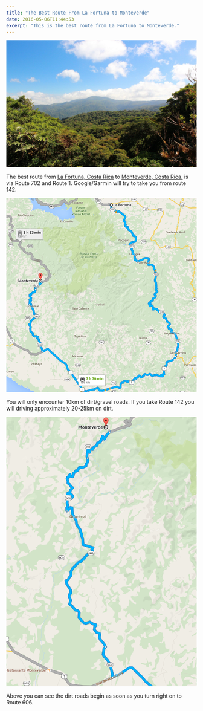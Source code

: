 ```yaml
---
title: "The Best Route From La Fortuna to Monteverde"
date: 2016-05-06T11:44:53
excerpt: "This is the best route from La Fortuna to Monteverde."
---
```

![Cloud Forest](/uploads/2016/costa-rica/monteverde.jpg)

The best route from [La Fortuna, Costa Rica](https://en.wikipedia.org/wiki/La_Fortuna,_Costa_Rica) to [Monteverde, Costa Rica.](https://en.wikipedia.org/wiki/Monteverde) is via Route 702 and Route 1. Google/Garmin will try to take you from route 142.

![map](/uploads/2016/costa-rica/map.png)

You will only encounter 10km of dirt/gravel roads. If you take Route 142 you will driving approximately 20-25km on dirt.

![Dirt Roads](/uploads/2016/costa-rica/dirt.png)

Above you can see the dirt roads begin as soon as you turn right on to Route 606.
